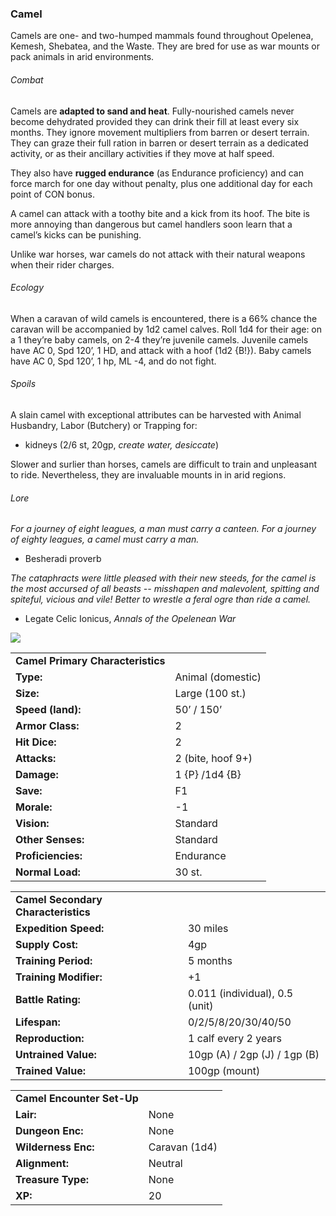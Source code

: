 ### Camel

Camels are one- and two-humped mammals found throughout Opelenea, Kemesh, Shebatea, and the Waste. They are bred for use as war mounts or pack animals in arid environments.

###### Combat

Camels are **adapted to sand and heat**. Fully-nourished camels never become dehydrated provided they can drink their fill at least every six months. They ignore movement multipliers from barren or desert terrain. They can graze their full ration in barren or desert terrain as a dedicated activity, or as their ancillary activities if they move at half speed.

They also have **rugged endurance** (as Endurance proficiency) and can force march for one day without penalty, plus one additional day for each point of CON bonus.

A camel can attack with a toothy bite and a kick from its hoof. The bite is more annoying than dangerous but camel handlers soon learn that a camel’s kicks can be punishing.

Unlike war horses, war camels do not attack with their natural weapons when their rider charges.

###### Ecology

When a caravan of wild camels is encountered, there is a 66% chance the caravan will be accompanied by 1d2 camel calves. Roll 1d4 for their age: on a 1 they’re baby camels, on 2-4 they’re juvenile camels. Juvenile camels have AC 0, Spd 120’, 1 HD, and attack with a hoof (1d2 {B!}). Baby camels have AC 0, Spd 120’, 1 hp, ML -4, and do not fight.

###### Spoils

A slain camel with exceptional attributes can be harvested with Animal Husbandry, Labor (Butchery) or Trapping for:

* kidneys (2/6 st, 20gp, *create water, desiccate*)

Slower and surlier than horses, camels are difficult to train and unpleasant to ride. Nevertheless, they are invaluable mounts in in arid regions.

###### Lore

*For a journey of eight leagues, a man must carry a canteen. For a journey of eighty leagues, a camel must carry a man.*

* Besheradi proverb

*The cataphracts were little pleased with their new steeds, for the camel is the most accursed of all beasts -- misshapen and malevolent, spitting and spiteful, vicious and vile! Better to wrestle a feral ogre than ride a camel.*

* Legate Celic Ionicus, *Annals of the Opelenean War*

![](data:image/png;base64...)

|  |  |
| --- | --- |
| **Camel Primary Characteristics** | |
| **Type:** | Animal (domestic) |
| **Size:** | Large (100 st.) |
| **Speed (land):** | 50’ / 150’ |
| **Armor Class:** | 2 |
| **Hit Dice:** | 2 |
| **Attacks:** | 2 (bite, hoof 9+) |
| **Damage:** | 1 {P} /1d4 {B} |
| **Save:** | F1 |
| **Morale:** | -1 |
| **Vision:** | Standard |
| **Other Senses:** | Standard |
| **Proficiencies:** | Endurance |
| **Normal Load:** | 30 st. |

|  |  |
| --- | --- |
| **Camel Secondary Characteristics** | |
| **Expedition Speed:** | 30 miles |
| **Supply Cost:** | 4gp |
| **Training Period:** | 5 months |
| **Training Modifier:** | +1 |
| **Battle Rating:** | 0.011 (individual), 0.5 (unit) |
| **Lifespan:** | 0/2/5/8/20/30/40/50 |
| **Reproduction:** | 1 calf every 2 years |
| **Untrained Value:** | 10gp (A) / 2gp (J) / 1gp (B) |
| **Trained Value:** | 100gp (mount) |

|  |  |
| --- | --- |
| **Camel Encounter Set-Up** | |
| **Lair:** | None |
| **Dungeon Enc:** | None |
| **Wilderness Enc:** | Caravan (1d4) |
| **Alignment:** | Neutral |
| **Treasure Type:** | None |
| **XP:** | 20 |
